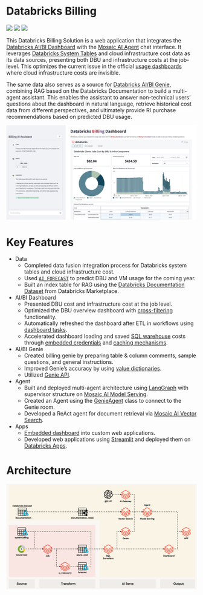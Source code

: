 # Databricks Billing

![](https://img.shields.io/github/stars/charliewei0716/databricks-billing?style=social)
[![](https://img.shields.io/badge/Canva-%2300C4CC.svg?style=flat&logo=Canva&logoColor=white)](https://www.canva.com/design/DAGm3DpC-O0/PcdvuG2gHSc_IM7UPTvwBw/view?utm_content=DAGm3DpC-O0&utm_campaign=designshare&utm_medium=link2&utm_source=uniquelinks&utlId=h74567ebc80)
[![](https://img.shields.io/badge/YouTube-%23FF0000.svg?style=flat&logo=YouTube&logoColor=white)](https://youtu.be/pw4TPk3WHLY)

This Databricks Billing Solution is a web application that integrates the [Databricks AI/BI Dashboard]([https://docs.databricks.com/aws/en/dashboards](https://docs.databricks.com/aws/en/ai-bi/#aibi-dashboards)) with the [Mosaic AI Agent](https://docs.databricks.com/aws/en/generative-ai/agent-framework/build-genai-apps#-mosaic-ai-agent-framework) chat interface. It leverages [Databricks System Tables](https://docs.databricks.com/aws/en/admin/system-tables/) and cloud infrastructure cost data as its data sources, presenting both DBU and infrastructure costs at the job-level. This optimizes the current issue in the official [usage dashboards](https://docs.databricks.com/aws/en/admin/account-settings/usage) where cloud infrastructure costs are invisible.

The same data also serves as a source for [Databricks AI/BI Genie](https://docs.databricks.com/aws/en/ai-bi/#aibi-genie), combining RAG based on the Databricks Documentation to build a multi-agent assistant. This enables the assistant to answer non-technical users’ questions about the dashboard in natural language, retrieve historical cost data from different perspectives, and ultimately provide RI purchase recommendations based on predicted DBU usage.

![image](/assets/app_ui.png)

# Key Features

- Data
  - Completed data fusion integration process for Databricks system tables and cloud infrastructure cost.
  - Used [`AI_FORECAST`](https://docs.databricks.com/gcp/en/sql/language-manual/functions/ai_forecast) to predict DBU and VM usage for the coming year.
  - Built an index table for RAG using the [Databricks Documentation Dataset](https://marketplace.databricks.com/details/03bbb5c0-983d-4523-833a-57e994d76b3b/Databricks_Databricks-Documentation-Dataset) from Databricks Marketplace.
- AI/BI Dashboard
  - Presented DBU cost and infrastructure cost at the job level.
  - Optimized the DBU overview dashboard with [cross-filtering](https://docs.databricks.com/aws/en/dashboards#apply-cross-filtering) functionality.
  - Automatically refreshed the dashboard after ETL in workflows using [dashboard tasks](https://docs.databricks.com/aws/en/jobs/dashboard).
  - Accelerated dashboard loading and saved [SQL warehouse](https://docs.databricks.com/aws/en/compute/sql-warehouse/) costs through [embedded credentials](https://docs.databricks.com/aws/en/dashboards/share#data-for-shared-dashboards) and [caching mechanisms](https://docs.databricks.com/aws/en/dashboards/caching#caching-and-data-freshness).
- AI/BI Genie
  - Created billing genie by preparing table & column comments, sample questions, and general instructions.
  - Improved Genie’s accuracy by using [value dictionaries](https://docs.databricks.com/aws/en/genie/sample-values).
  - Utilized [Genie API](https://docs.databricks.com/api/workspace/genie).
- Agent
  - Built and deployed multi-agent architecture using [LangGraph](https://www.langchain.com/langgraph) with supervisor structure on [Mosaic AI Model Serving](https://docs.databricks.com/aws/en/machine-learning/model-serving/).
  - Created an Agent using the [GenieAgent](https://api-docs.databricks.com/python/databricks-ai-bridge/latest/databricks_langchain.html#databricks_langchain.GenieAgent) class to connect to the Genie room.
  - Developed a ReAct agent for document retrieval via [Mosaic AI Vector Search](https://docs.databricks.com/aws/en/generative-ai/vector-search).
- Apps
  - [Embedded dashboard](https://docs.databricks.com/aws/en/dashboards/embed) into custom web applications.
  - Developed web applications using [Streamlit](https://streamlit.io/) and deployed them on [Databricks Apps](https://docs.databricks.com/aws/en/dev-tools/databricks-apps/).

# Architecture

![image](/assets/architecture.gif)
